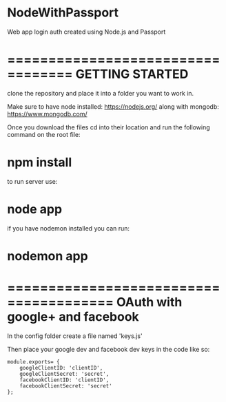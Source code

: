 # NodeWithPassport

Web app login auth created using Node.js and Passport

==================================
GETTING STARTED
=======================
clone the repository and place it into a folder you want to work in.

Make sure to have node installed: https://nodejs.org/
along with mongodb: https://www.mongodb.com/

Once you download the files cd into their location and run the following command on the root file:

# npm install

to run server use:

# node app

if you have nodemon installed you can run:

# nodemon app


=======================================
OAuth with google+ and facebook
===========================
In the config folder create a file named 
'keys.js'

Then place your google dev and facebook dev keys in the code like so: 
```
module.exports= { 
    googleClientID: 'clientID', 
    googleClientSecret: 'secret', 
    facebookClientID: 'clientID',
    facebookClientSecret: 'secret' 
};
```
